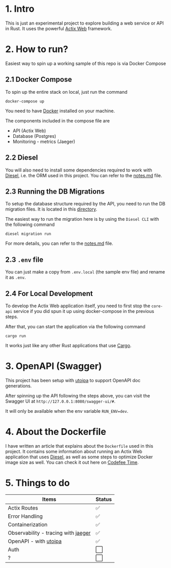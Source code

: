 # 1. Intro

This is just an experimental project to explore building a web service or API in Rust. It uses the powerful [Actix Web](https://actix.rs/) framework.

# 2. How to run?

Easiest way to spin up a working sample of this repo is via Docker Compose

## 2.1 Docker Compose

To spin up the entire stack on local, just run the command

```
docker-compose up
```

You need to have [Docker](https://www.docker.com/products/docker-desktop/) installed on your machine.

The components included in the compose file are

- API (Actix Web)
- Database (Postgres)
- Monitoring - metrics (Jaeger)

## 2.2 Diesel

You will also need to install some dependencies required to work with [Diesel](https://diesel.rs/), i.e. the ORM used in this project. You can refer to the [notes.md](https://github.com/DriLLFreAK100/codefee-works-api/blob/main/notes.md) file.

## 2.3 Running the DB Migrations

To setup the database structure required by the API, you need to run the DB migration files. It is located in this [directory](https://github.com/DriLLFreAK100/codefee-works-api/tree/main/migrations).

The easiest way to run the migration here is by using the `Diesel CLI` with the following command

```
diesel migration run
```

For more details, you can refer to the [notes.md](https://github.com/DriLLFreAK100/codefee-works-api/blob/main/notes.md) file.

## 2.3 `.env` file

You can just make a copy from `.env.local` (the sample env file) and rename it as `.env`.

## 2.4 For Local Development

To develop the Actix Web application itself, you need to first stop the `core-api` service if you did spun it up using docker-compose in the previous steps.

After that, you can start the application via the following command

```
cargo run
```

It works just like any other Rust applications that use [Cargo](https://doc.rust-lang.org/cargo/).

# 3. OpenAPI (Swagger)

This project has been setup with [utoipa](https://github.com/juhaku/utoipa) to support OpenAPI doc generations.

After spinning up the API following the steps above, you can visit the Swagger UI at `http://127.0.0.1:8080/swagger-ui/#`.

It will only be available when the env variable `RUN_ENV=dev`.

# 4. About the Dockerfile

I have written an article that explains about the `Dockerfile` used in this project. It contains some information about running an Actix Web application that uses [Diesel](https://diesel.rs/), as well as some steps to optimize Docker image size as well. You can check it out here on [Codefee Time](https://www.codefeetime.com/post/docker-config-for-actix-web-diesel-and-postgres).

# 5. Things to do

| Items                                                                                     | Status               |
| ----------------------------------------------------------------------------------------- | -------------------- |
| Actix Routes                                                                              | :white_check_mark:   |
| Error Handling                                                                            | :white_check_mark:   |
| Containerization                                                                          | :white_check_mark:   |
| Observability - tracing with [jaeger](https://www.jaegertracing.io/docs/1.41/monitoring/) | :white_check_mark:   |
| OpenAPI - with [utoipa](https://github.com/juhaku/utoipa)                                 | :white_check_mark:   |
| Auth                                                                                      | :white_large_square: |
| ?                                                                                         | :white_large_square: |
